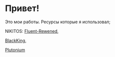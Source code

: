 # Привет!
Это мои работы.
Ресурсы которые я использовал;

NIKITOS: [Fluent-Rewened](https://github.com/ActualMasterOogway), 

[BlackKing](https://github.com/KINGHUB01), 

[Plutonium](https://github.com/PawsThePaw/PawsThePaw)
